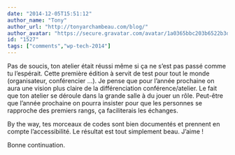 ```yaml
---
date: "2014-12-05T15:51:12"
author_name: "Tony"
author_url: "http://tonyarchambeau.com/blog/"
author_avatar: "https://secure.gravatar.com/avatar/1a0365bbc203b6522b3d62002a506492"
id: "1527"
tags: ["comments","wp-tech-2014"]
---
```

Pas de soucis, ton atelier était réussi même si ça ne s’est pas passé comme tu l’espérait. Cette première édition à servit de test pour tout le monde (organisateur, conférencier …). Je pense que pour l’année prochaine on aura une vision plus claire de la différenciation conférence/atelier. Le fait que ton atelier se déroule dans la grande salle à du jouer un rôle. Peut-être que l’année prochaine on pourra insister pour que les personnes se rapproche des premiers rangs, ça faciliterais les échanges.

By the way, tes morceaux de codes sont bien documentés et prennent en compte l’accessibilité. Le résultat est tout simplement beau. J’aime !

Bonne continuation.